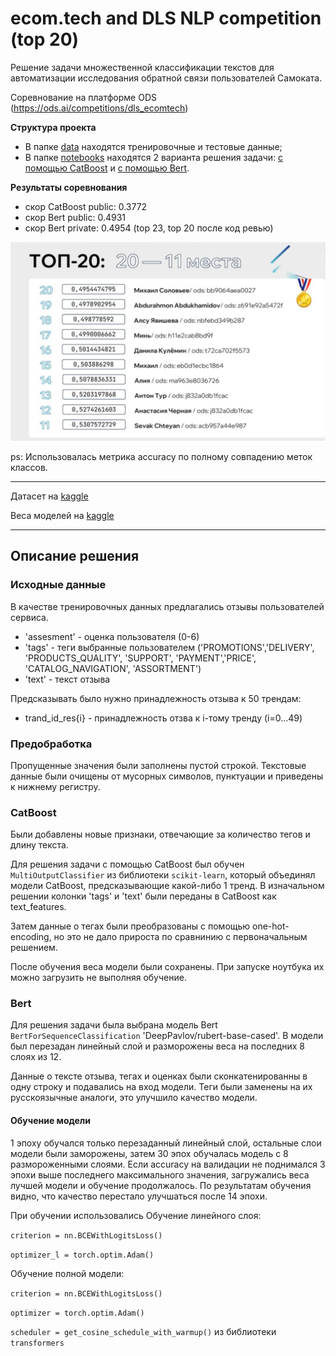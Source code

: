 # ecom.tech and DLS NLP competition (top 20)

Решение задачи множественной классификации текстов для автоматизации исследования обратной связи пользователей Самоката.

Соревнование на платформе ODS (https://ods.ai/competitions/dls_ecomtech)

**Структура проекта**

* В папке [data](data) находятся тренировочные и тестовые данные;
* В папке [notebooks](notebooks) находятся 2 варианта решения задачи: [с помощью CatBoost](notebooks/solution_cb.ipynb) и [с помощью Bert](notebooks/solution-bert.ipynb).

**Результаты соревнования**
- скор CatBoost public: 0.3772
- скор Bert public: 0.4931
- скор Bert private: 0.4954 (top 23, top 20 после код ревью)

![](lb_ecom.png)

ps: Использовалась метрика accuracy по полному совпадению меток классов.

_____

Датасет на [kaggle](https://www.kaggle.com/datasets/markovka/dataset-for-ecom-t-and-dls-workshop)

Веса моделей на [kaggle](https://www.kaggle.com/datasets/markovka/weights-of-cb-and-bert-model-for-ecom-t-x-dls)

_____

## Описание решения
### Исходные данные
В качестве тренировочных данных предлагались отзывы пользователей сервиса.
- 'assesment' - оценка пользователя (0-6)
- 'tags' - теги выбранные пользователем ('PROMOTIONS','DELIVERY', 'PRODUCTS_QUALITY', 'SUPPORT', 'PAYMENT','PRICE', 'CATALOG_NAVIGATION', 'ASSORTMENT') 
- 'text' - текст отзыва

Предсказывать было нужно принадлежность отзыва к 50 трендам:
- trand_id_res{i} - принадлежность отзва к i-тому тренду (i=0...49)

### Предобработка
Пропущенные значения были заполнены пустой строкой.
Текстовые данные были очищены от мусорных символов, пунктуации и приведены к нижнему регистру.

### CatBoost
Были добавлены новые признаки, отвечающие за количество тегов и длину текста. 

Для решения задачи с помощью CatBoost был обучен ```MultiOutputClassifier``` из библиотеки ```scikit-learn```, который объединял модели CatBoost, предсказывающие какой-либо 1 тренд.
В изначальном решении колонки 'tags' и 'text' были переданы в CatBoost как text_features.

Затем данные о тегах были преобразованы с помощью one-hot-encoding, но это не дало прироста по сравнинию с первоначальным решением.

После обучения веса модели были сохранены. При запуске ноутбука их можно загрузить не выполняя обучение.

### Bert
Для решения задачи была выбрана модель Bert ```BertForSequenceClassification``` 'DeepPavlov/rubert-base-cased'.
В модели был перезадан линейный слой и разморожены веса на последних 8 слоях из 12.

Данные о тексте отзыва, тегах и оценках были сконкатенированны в одну строку и подавались на вход модели.
Теги были заменены на их русскоязычные аналоги, это улучшило качество модели.

#### Обучение модели
1 эпоху обучался только перезаданный линейный слой, остальные слои модели были заморожены, затем 30 эпох обучалась модель с 8 размороженными слоями. Если accuracy на валидации не поднимался 3 эпохи выше последнего максимального значения, загружались веса лучшей модели и обучение продолжалось. По результатам обучения видно, что качество перестало улучшаться после 14 эпохи.

При обучении использовались
Обучение линейного слоя:

```criterion = nn.BCEWithLogitsLoss()```

```optimizer_l = torch.optim.Adam()```

Обучение полной модели:

```criterion = nn.BCEWithLogitsLoss()```

```optimizer = torch.optim.Adam()```

```scheduler = get_cosine_schedule_with_warmup()``` из библиотеки ```transformers```
